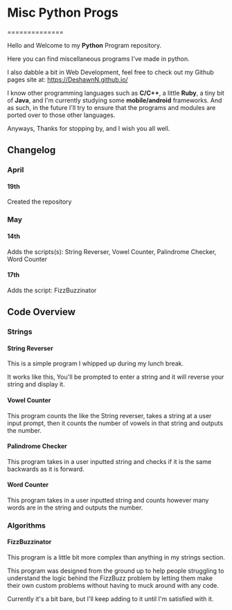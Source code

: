 # Misc Python Progs
==============

Hello and Welcome to my **Python** Program repository.

Here you can find miscellaneous programs I've made in python.

I also dabble a bit in Web Development, feel free to check out my Github pages site at:
https://DeshawnN.github.io/

I know other programming languages such as **C/C++**, a little **Ruby**, a tiny bit of **Java**, and 
I'm currently studying some **mobile/android** frameworks. And as such, in the future I'll try to ensure that 
the programs and modules are ported over to those other languages.

Anyways, Thanks for stopping by, and I wish you all well.

## Changelog

### April
#### 19th
Created the repository

### May
#### 14th
Adds the scripts(s): String Reverser, Vowel Counter, Palindrome Checker, Word Counter

#### 17th
Adds the script: FizzBuzzinator

## Code Overview

### Strings

#### String Reverser
This is a simple program I whipped up during my lunch break.

It works like this, You'll be prompted to enter a string and it will reverse your string and display it.

#### Vowel Counter
This program counts the like the String reverser, takes a string at a user input prompt, then it counts the number of vowels in that string and outputs the number.

#### Palindrome Checker
This program takes in a user inputted string and checks if it is the same backwards as it is forward.

#### Word Counter
This program takes in a user inputted string and counts however many words are in the string and outputs the number.

### Algorithms

#### FizzBuzzinator
This program is a little bit more complex than anything in my strings section.

This program was designed from the ground up to help people struggling to understand the logic behind the FizzBuzz problem by letting them make their own custom problems without having to muck around with any code.

Currently it's a bit bare, but I'll keep adding to it until I'm satisfied with it.